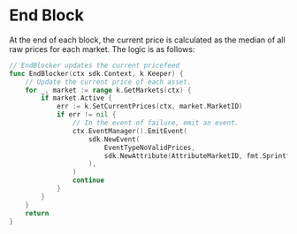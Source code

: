 <!--
order: 6
-->

# End Block

At the end of each block, the current price is calculated as the median of all raw prices for each market. The logic is as follows:

```go
// EndBlocker updates the current pricefeed
func EndBlocker(ctx sdk.Context, k Keeper) {
	// Update the current price of each asset.
	for _, market := range k.GetMarkets(ctx) {
		if market.Active {
			err := k.SetCurrentPrices(ctx, market.MarketID)
			if err != nil {
				// In the event of failure, emit an event.
				ctx.EventManager().EmitEvent(
					sdk.NewEvent(
						EventTypeNoValidPrices,
						sdk.NewAttribute(AttributeMarketID, fmt.Sprintf("%s", market.MarketID)),
					),
				)
				continue
			}
		}
	}
	return
}
```
